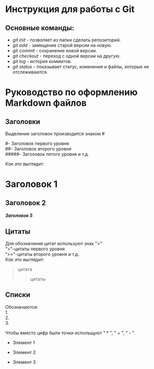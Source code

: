 # **Инструкция для работы с Git**
## Основные команды:
* *git init* - позволяет из папки сделать репозиторий.
* *git add* - замещение старой версии на новую.
* *git commit* - сохранение новой версии.
* *git checkout* - переход с одной версии на другую.
* *git log* - история коммитов.
* *git status* - показывает статус, изменения и файлы, которые не отслеживаются.

# **Руководство по оформлению Markdown файлов**
## Заголовки 
Выделение заголовок производится знаком #

#- Заголовок первого уровня   
##- Заголовок второго уровня  
#####- Заголовок пятого уровня и т.д.

*Как это выглядит:* 
# Заголовок 1
## Заголовок 2
##### Заголовок 5

## Цитаты 
Для обозначения цитат используют знак ">"  
">"-цитаты первого уровня  
">>"-цитаты второго уровня и т.д.  
*Как это выглядит:*
> цитата
>> цитаты
## Списки
Обозначаются:  
1.  
2.  
3. 

Чтобы вместо цифр были точки испольщуют " * ", " + ", " - ".
* Элемент 1 
+ Элемент 2
- Элемент 3 

